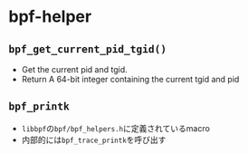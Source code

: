# bpf-helper

## `bpf_get_current_pid_tgid()`

* Get the current pid and tgid.
* Return A 64-bit integer containing the current tgid and pid

## `bpf_printk`

* `libbpf`の`bpf/bpf_helpers.h`に定義されているmacro
* 内部的には`bpf_trace_printk`を呼び出す
